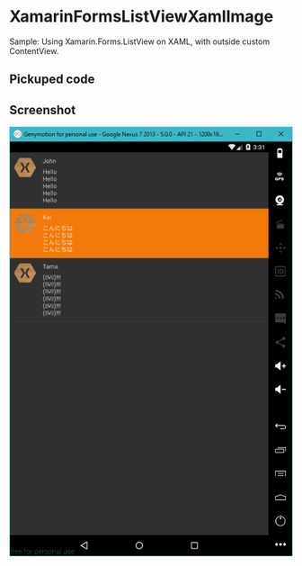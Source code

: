 # XamarinFormsListViewXamlImage
Sample: Using Xamarin.Forms.ListView on XAML, with outside custom ContentView.

## Pickuped code

## Screenshot
![screenshot](https://raw.githubusercontent.com/xamarin-samples/XamarinFormsListViewXamlImage/master/screenshots/screenshot.png)
